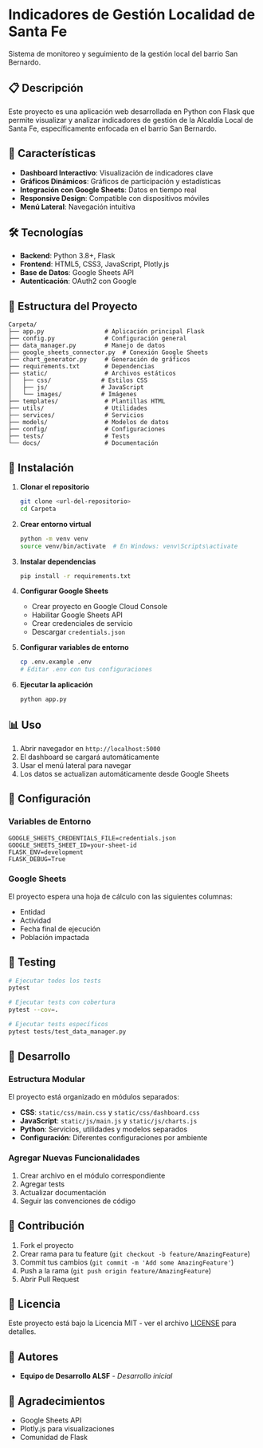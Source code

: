 # Indicadores de Gestión Localidad de Santa Fe

Sistema de monitoreo y seguimiento de la gestión local del barrio San Bernardo.

## 📋 Descripción

Este proyecto es una aplicación web desarrollada en Python con Flask que permite visualizar y analizar indicadores de gestión de la Alcaldía Local de Santa Fe, específicamente enfocada en el barrio San Bernardo.

## 🚀 Características

- **Dashboard Interactivo**: Visualización de indicadores clave
- **Gráficos Dinámicos**: Gráficos de participación y estadísticas
- **Integración con Google Sheets**: Datos en tiempo real
- **Responsive Design**: Compatible con dispositivos móviles
- **Menú Lateral**: Navegación intuitiva

## 🛠️ Tecnologías

- **Backend**: Python 3.8+, Flask
- **Frontend**: HTML5, CSS3, JavaScript, Plotly.js
- **Base de Datos**: Google Sheets API
- **Autenticación**: OAuth2 con Google

## 📁 Estructura del Proyecto

```
Carpeta/
├── app.py                 # Aplicación principal Flask
├── config.py              # Configuración general
├── data_manager.py        # Manejo de datos
├── google_sheets_connector.py  # Conexión Google Sheets
├── chart_generator.py     # Generación de gráficos
├── requirements.txt       # Dependencias
├── static/                # Archivos estáticos
│   ├── css/              # Estilos CSS
│   ├── js/               # JavaScript
│   └── images/           # Imágenes
├── templates/             # Plantillas HTML
├── utils/                 # Utilidades
├── services/              # Servicios
├── models/                # Modelos de datos
├── config/                # Configuraciones
├── tests/                 # Tests
└── docs/                  # Documentación
```

## 🚀 Instalación

1. **Clonar el repositorio**
   ```bash
   git clone <url-del-repositorio>
   cd Carpeta
   ```

2. **Crear entorno virtual**
   ```bash
   python -m venv venv
   source venv/bin/activate  # En Windows: venv\Scripts\activate
   ```

3. **Instalar dependencias**
   ```bash
   pip install -r requirements.txt
   ```

4. **Configurar Google Sheets**
   - Crear proyecto en Google Cloud Console
   - Habilitar Google Sheets API
   - Crear credenciales de servicio
   - Descargar `credentials.json`

5. **Configurar variables de entorno**
   ```bash
   cp .env.example .env
   # Editar .env con tus configuraciones
   ```

6. **Ejecutar la aplicación**
   ```bash
   python app.py
   ```

## 📊 Uso

1. Abrir navegador en `http://localhost:5000`
2. El dashboard se cargará automáticamente
3. Usar el menú lateral para navegar
4. Los datos se actualizan automáticamente desde Google Sheets

## 🔧 Configuración

### Variables de Entorno

```env
GOOGLE_SHEETS_CREDENTIALS_FILE=credentials.json
GOOGLE_SHEETS_SHEET_ID=your-sheet-id
FLASK_ENV=development
FLASK_DEBUG=True
```

### Google Sheets

El proyecto espera una hoja de cálculo con las siguientes columnas:
- Entidad
- Actividad
- Fecha final de ejecución
- Población impactada

## 🧪 Testing

```bash
# Ejecutar todos los tests
pytest

# Ejecutar tests con cobertura
pytest --cov=.

# Ejecutar tests específicos
pytest tests/test_data_manager.py
```

## 📝 Desarrollo

### Estructura Modular

El proyecto está organizado en módulos separados:

- **CSS**: `static/css/main.css` y `static/css/dashboard.css`
- **JavaScript**: `static/js/main.js` y `static/js/charts.js`
- **Python**: Servicios, utilidades y modelos separados
- **Configuración**: Diferentes configuraciones por ambiente

### Agregar Nuevas Funcionalidades

1. Crear archivo en el módulo correspondiente
2. Agregar tests
3. Actualizar documentación
4. Seguir las convenciones de código

## 🤝 Contribución

1. Fork el proyecto
2. Crear rama para tu feature (`git checkout -b feature/AmazingFeature`)
3. Commit tus cambios (`git commit -m 'Add some AmazingFeature'`)
4. Push a la rama (`git push origin feature/AmazingFeature`)
5. Abrir Pull Request

## 📄 Licencia

Este proyecto está bajo la Licencia MIT - ver el archivo [LICENSE](LICENSE) para detalles.

## 👥 Autores

- **Equipo de Desarrollo ALSF** - *Desarrollo inicial*

## 🙏 Agradecimientos

- Google Sheets API
- Plotly.js para visualizaciones
- Comunidad de Flask 